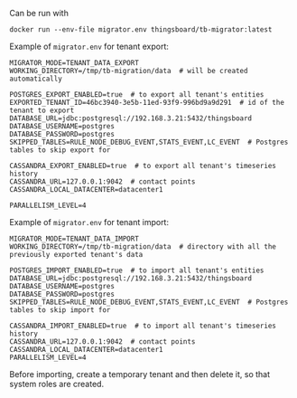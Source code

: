 Can be run with 
```shell
docker run --env-file migrator.env thingsboard/tb-migrator:latest
```

Example of `migrator.env` for tenant export: 
```
MIGRATOR_MODE=TENANT_DATA_EXPORT
WORKING_DIRECTORY=/tmp/tb-migration/data  # will be created automatically

POSTGRES_EXPORT_ENABLED=true  # to export all tenant's entities
EXPORTED_TENANT_ID=46bc3940-3e5b-11ed-93f9-996bd9a9d291  # id of the tenant to export
DATABASE_URL=jdbc:postgresql://192.168.3.21:5432/thingsboard  
DATABASE_USERNAME=postgres
DATABASE_PASSWORD=postgres
SKIPPED_TABLES=RULE_NODE_DEBUG_EVENT,STATS_EVENT,LC_EVENT  # Postgres tables to skip export for

CASSANDRA_EXPORT_ENABLED=true  # to export all tenant's timeseries history
CASSANDRA_URL=127.0.0.1:9042  # contact points
CASSANDRA_LOCAL_DATACENTER=datacenter1

PARALLELISM_LEVEL=4
```

Example of `migrator.env` for tenant import:
```
MIGRATOR_MODE=TENANT_DATA_IMPORT
WORKING_DIRECTORY=/tmp/tb-migration/data  # directory with all the previously exported tenant's data

POSTGRES_IMPORT_ENABLED=true  # to import all tenant's entities
DATABASE_URL=jdbc:postgresql://192.168.3.21:5432/thingsboard  
DATABASE_USERNAME=postgres
DATABASE_PASSWORD=postgres
SKIPPED_TABLES=RULE_NODE_DEBUG_EVENT,STATS_EVENT,LC_EVENT  # Postgres tables to skip import for

CASSANDRA_IMPORT_ENABLED=true  # to import all tenant's timeseries history
CASSANDRA_URL=127.0.0.1:9042  # contact points
CASSANDRA_LOCAL_DATACENTER=datacenter1
PARALLELISM_LEVEL=4
```
Before importing, create a temporary tenant and then delete it, so that system roles are created.
